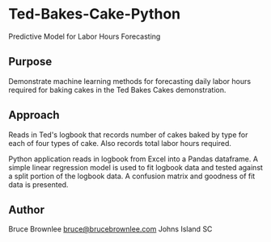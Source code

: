 # Ted-Bakes-Cake-Python
Predictive Model for Labor Hours Forecasting

## Purpose
Demonstrate machine learning methods for forecasting daily labor hours required for baking cakes in the Ted Bakes Cakes demonstration.

## Approach
Reads in Ted's logbook that records number of cakes baked by type for each of four types of cake.
Also records total labor hours required.

Python application reads in logbook from Excel into a Pandas dataframe.
A simple linear regression model is used to fit logbook data and tested against a split portion of the logbook data.
A confusion matrix and goodness of fit data is presented.


## Author
Bruce Brownlee
bruce@brucebrownlee.com
Johns Island SC

